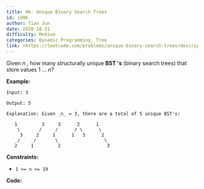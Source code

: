 ```yaml
---
title: 96. Unique Binary Search Trees
id: id96
author: Tian Jun
date: 2020-10-31
difficulty: Medium
categories: Dynamic Programming, Tree
link: <https://leetcode.com/problems/unique-binary-search-trees/description/>
---
```


Given _n_ , how many structurally unique **BST 's** (binary search trees) that
store values 1 ...  _n_?

**Example:**
            
	Input: 3    
	Output: 5    
	Explanation: Given _n_ = 3, there are a total of 5 unique BST's:           1         3     3      2      1        \       /     /      / \      \         3     2     1      1   3      2        /     /       \                 \       2     1         2                 3    



**Constraints:**

  * `1 <= n <= 19`


**Code:**
